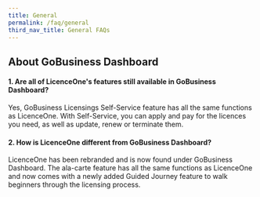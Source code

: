 ```yaml
---
title: General
permalink: /faq/general
third_nav_title: General FAQs
---
```


## About GoBusiness Dashboard

#### 1. Are all of LicenceOne's features still available in GoBusiness Dashboard?

Yes, GoBusiness Licensings Self-Service feature has all the same functions as LicenceOne. With Self-Service, you can apply and pay for the licences you need, as well as update, renew or terminate them.

#### 2. How is LicenceOne different from GoBusiness Dashboard?

LicenceOne has been rebranded and is now found under GoBusiness Dashboard. The ala-carte feature has all the same functions as LicenceOne and now comes with a newly added Guided Journey feature to walk beginners through the licensing process.
